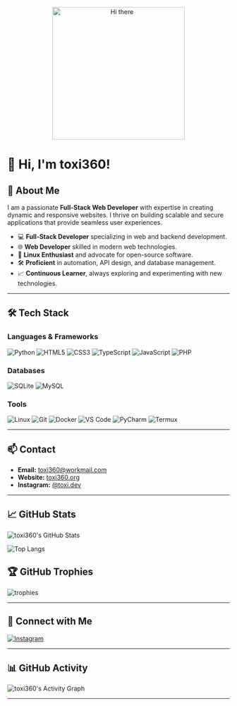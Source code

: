 <p align="center">
  <img src="https://media.giphy.com/media/hvRJCLFzcasrR4ia7z/giphy.gif" alt="Hi there" width="300"/>
</p>

# 👋 Hi, I'm **toxi360**!

## 🚀 About Me
I am a passionate **Full-Stack Web Developer** with expertise in creating dynamic and responsive websites. I thrive on building scalable and secure applications that provide seamless user experiences.

- 💻 **Full-Stack Developer** specializing in web and backend development.
- 🌐 **Web Developer** skilled in modern web technologies.
- 🐧 **Linux Enthusiast** and advocate for open-source software.
- 🛠 **Proficient** in automation, API design, and database management.
- 📈 **Continuous Learner**, always exploring and experimenting with new technologies.

---

## 🛠️ Tech Stack

### **Languages & Frameworks**
<p align="left">
  <img src="https://img.shields.io/badge/Python-3776AB?style=for-the-badge&logo=python&logoColor=white" alt="Python"/>
  <img src="https://img.shields.io/badge/HTML5-E34F26?style=for-the-badge&logo=html5&logoColor=white" alt="HTML5"/>
  <img src="https://img.shields.io/badge/CSS3-1572B6?style=for-the-badge&logo=css3&logoColor=white" alt="CSS3"/>
  <img src="https://img.shields.io/badge/TypeScript-3178C6?style=for-the-badge&logo=typescript&logoColor=white" alt="TypeScript"/>
  <img src="https://img.shields.io/badge/JavaScript-F7DF1E?style=for-the-badge&logo=javascript&logoColor=black" alt="JavaScript"/>
  <img src="https://img.shields.io/badge/PHP-777BB4?style=for-the-badge&logo=php&logoColor=white" alt="PHP"/>
</p>

### **Databases**
<p align="left">
  <img src="https://img.shields.io/badge/SQLite-003B57?style=for-the-badge&logo=sqlite&logoColor=white" alt="SQLite"/>
  <img src="https://img.shields.io/badge/MySQL-4479A1?style=for-the-badge&logo=mysql&logoColor=white" alt="MySQL"/>
</p>

### **Tools**
<p align="left">
  <img src="https://img.shields.io/badge/Linux-FCC624?style=for-the-badge&logo=linux&logoColor=black" alt="Linux"/>
  <img src="https://img.shields.io/badge/Git-F05032?style=for-the-badge&logo=git&logoColor=white" alt="Git"/>
  <img src="https://img.shields.io/badge/Docker-2496ED?style=for-the-badge&logo=docker&logoColor=white" alt="Docker"/>
  <img src="https://img.shields.io/badge/VS%20Code-007ACC?style=for-the-badge&logo=visual-studio-code&logoColor=white" alt="VS Code"/>
  <img src="https://img.shields.io/badge/PyCharm-000000?style=for-the-badge&logo=pycharm&logoColor=white" alt="PyCharm"/>
  <img src="https://img.shields.io/badge/Termux-000000?style=for-the-badge&logo=android&logoColor=white" alt="Termux"/>
</p>

---

## 📫 Contact

- **Email:** [toxi360@workmail.com](mailto:toxi360@workmail.com)
- **Website:** [toxi360.org](https://toxi360.org)
- **Instagram:** [@toxi.dev](https://instagram.com/toxi.dev)

---

## 📈 GitHub Stats

![toxi360's GitHub Stats](https://github-readme-stats.vercel.app/api?username=toxi360&show_icons=true&theme=radical&hide_border=true)

![Top Langs](https://github-readme-stats.vercel.app/api/top-langs/?username=toxi360&layout=compact&theme=radical&hide_border=true)

## 🏆 GitHub Trophies

![trophies](https://github-profile-trophy.vercel.app/?username=toxi360&theme=radical&no-frame=true&no-bg=true&margin-w=4)

---

## 🔗 Connect with Me

<p align="left">
  <a href="https://instagram.com/toxi.dev">
    <img src="https://img.shields.io/badge/Instagram-E4405F?style=for-the-badge&logo=instagram&logoColor=white" alt="Instagram"/>
  </a>
</p>

---

## 📊 GitHub Activity

![toxi360's Activity Graph](https://activity-graph.herokuapp.com/graph?username=toxi360&theme=react-dark&hide_border=true)

---

